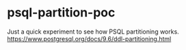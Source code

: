 # psql-partition-poc
Just a quick experiment to see how PSQL partitioning works. https://www.postgresql.org/docs/9.6/ddl-partitioning.html
